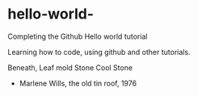 # hello-world-
Completing the Github Hello world tutorial

Learning how to code, using github and other tutorials. 

Beneath,
Leaf mold
Stone
Cool
Stone
 - Marlene Wills, the old tin roof, 1976
